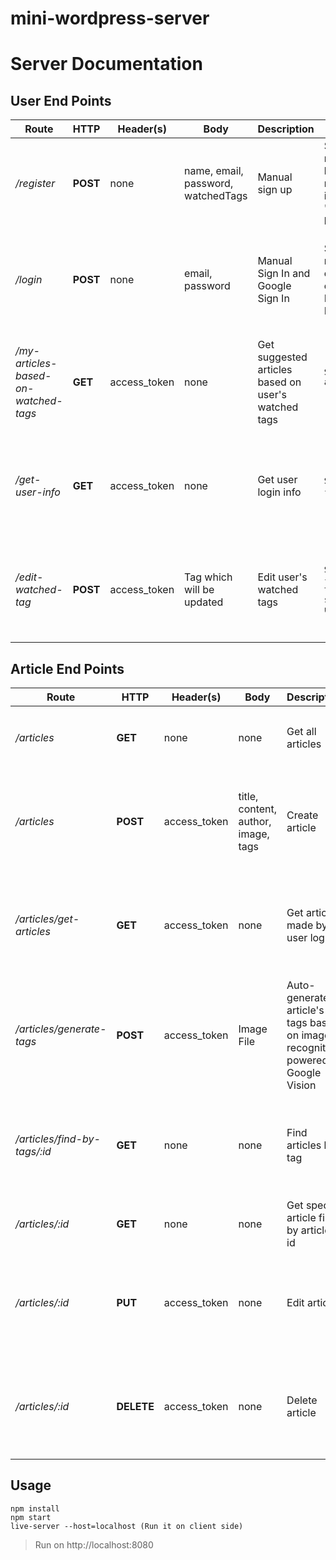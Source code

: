 # mini-wordpress-server

# Server Documentation

## User End Points
|Route|HTTP|Header(s)|Body|Description|Success|Error
|---------|---------|---------|---------|---------|-------------|---------------|
|_/register_|**POST**|none|name, email, password, watchedTags|Manual sign up|Status(201); Data: { msg: 'New user has been added', user: newUser, id: id_user, name: 'Anita', tags: '[life, love]', token} | 1. Status(400); Message: 'Bad Request' 2. Status(500); Message: 'Internal server error'
|_/login_|**POST**|none|email, password|Manual Sign In and Google Sign In|Status(200); Data: name: user's name, email: user's email(Google Sign In) -- Status(200); Data: token| 1. Status(500); Message: 'Internal server error' 2. Status(422); Message: `Invalid email/password`,
|_/my-articles-based-on-watched-tags_|**GET**|access_token|none|Get suggested articles based on user's watched tags|`Status(200); Data: articleSuggestions: [{...}]` | `1. Status(500); Message: 'Internal server error', 2. Status(401); Message: 'Unauthorized Access' `
|_/get-user-info_|**GET**|access_token|none|Get user login info| `Status(200); Data: {...user-detail}` | `1. Status(500); Message: 'Internal server error' 2. Status(401); Message: 'Unauthorized Access'`
|_/edit-watched-tag_|**POST**|access_token|Tag which will be updated|Edit user's watched tags|`Status(200); Data: { msg: 'Watched tags has been successfully updated'` | `1. Status(500); Message: 'Internal server error' 2. Status(401); Message: 'Unauthorized Access'`

## Article End Points
|Route|HTTP|Header(s)|Body|Description|Success|Error
|---------|---------|---------|---------|---------|-------------|---------------|
|_/articles_|**GET**|none|none|Get all articles|`Status(200); Data: {articles: [{ ... }]}`|`1. Status(500); {msg: 'Internal server error'}`
|_/articles_|**POST**|access_token|title, content, author, image, tags|Create article|`Status(201); Data: {msg: 'Article has been successfully created', newArticle: {...new-article}}` | `1. Status(500); Message: 'Internal server error' 2. Status(401); Message: 'Unauthorized Access'`
|_/articles/get-articles_|**GET**|access_token|none|Get articles made by user login|`Status(200); Data: {articles: [{ ... }]}` | `1. Status(500); Message: 'Internal server error' 2. Status(401); Message: 'Unauthorized Access'`
|_/articles/generate-tags_|**POST**|access_token|Image File|Auto-generate article's tags based on image recognition powered by Google Vision|`Status(200); Data: labels: [{ ... }], image: https://storage.googleapis.com/...`| `1. Status(500); Message: 'Internal server error' 2. Status(401); Message: 'Unauthorized Access'`
|_/articles/find-by-tags/:id_|**GET**|none|none|Find articles by tag|`Status(200); Data: {articles: [{ ... }]}, tag: '...'` | `1. Status(500); Message: 'Internal server error' 2. Status(401); Message: 'Unauthorized Access'`
|_/articles/:id_|**GET**|none|none|Get specific article find by article's id|`Status(200); Data: {article: { ... }` | `1. Status(500); Message: 'Internal server error'`
|_/articles/:id_|**PUT**|access_token|none|Edit article| `Status(200); Data: {msg: 'Article successfully been updated'}` | `1. Status(500); Message: 'Internal server error' 2. Status(401); Message: 'Unauthorized Access'`
|_/articles/:id_|**DELETE**|access_token|none|Delete article| `Status(200); Data: {msg: 'Successfully delete the article'}` | `1. Status(500); Message: 'Internal server error' 2. Status(401); Message: 'Unauthorized Access'`

## Usage
```
npm install
npm start
live-server --host=localhost (Run it on client side)
```
> Run on http://localhost:8080